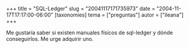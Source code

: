 +++
title = "SQL-Ledger"
slug = "20041117171735973"
date = "2004-11-17T17:17:00-06:00"
[taxonomies]
tema = ["preguntas"]
autor = ["ileana"]
+++

Me gustaría saber si existen manuales físicos de sql-ledger y dónde
conseguirlos. Me urge adquirir uno.

